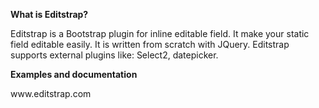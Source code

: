 <b>What is Editstrap?</b>
<p>Editstrap is a Bootstrap plugin for inline editable field. It make your static field editable easily. It is written from scratch with JQuery. Editstrap supports external plugins like: Select2, datepicker.
</p>
<b>Examples and documentation</b>
<p>
www.editstrap.com
</p>
